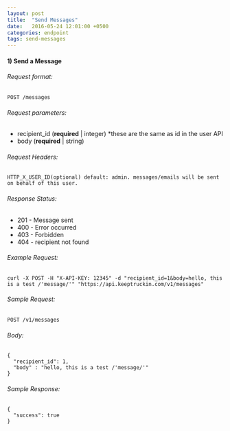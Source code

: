 ```yaml
---
layout: post
title:  "Send Messages"
date:   2016-05-24 12:01:00 +0500
categories: endpoint
tags: send-messages
---
```


#### 1) Send a Message

###### Request format:

```
POST /messages
```

###### Request parameters:

+ recipient_id (**required** &#124; integer) *these are the same as id in the user API
+ body (**required** &#124; string)

###### Request Headers:

```
HTTP_X_USER_ID(optional) default: admin. messages/emails will be sent on behalf of this user.
```

###### Response Status:

+ 201 - Message sent
+ 400 - Error occurred
+ 403 - Forbidden
+ 404 - recipient not found

###### Example Request:

```
curl -X POST -H "X-API-KEY: 12345" -d "recipient_id=1&body=hello, this is a test /'message/'" "https://api.keeptruckin.com/v1/messages"
```

###### Sample Request:

```
POST /v1/messages
```

###### Body:

```
{
  "recipient_id": 1,
  "body" : "hello, this is a test /'message/'"
}
```


###### Sample Response:

```
{
  "success": true
}
```
